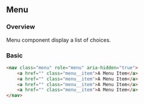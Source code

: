 ## Menu

### Overview

Menu component display a list of choices.

### Basic

```html
<nav class="menu" role="menu" aria-hidden="true">
    <a href="" class="menu__item">A Menu Item</a>
    <a href="" class="menu__item">A Menu Item</a>
    <a href="" class="menu__item">A Menu Item</a>
    <a href="" class="menu__item">A Menu Item</a>
</nav>
```
